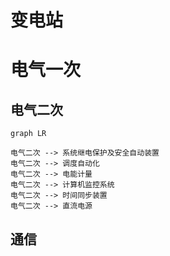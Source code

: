 # 变电站

# 电气一次
 

## 电气二次

```mermaid
graph LR

电气二次 --> 系统继电保护及安全自动装置
电气二次 --> 调度自动化
电气二次 --> 电能计量
电气二次 --> 计算机监控系统
电气二次 --> 时间同步装置
电气二次 --> 直流电源
```


## 通信